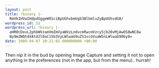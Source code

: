 ```yaml
---
layout: post
title: !binary |-
  RmVkIHVwIHdpdGggeW91ciBpUGhvbmUgb3BlbmluZyBpUGhvdG8/
wordpress_id: 53
wordpress_url: !binary |-
  aHR0cDovL2phbWVzamVmZmVyaWVzLndvcmRwcmVzcy5jb20vMjAwOS8wNC8w
  Ny9mZWQtdXAtd2l0aC15b3VyLWlwaG9uZS1vcGVuaW5nLWlwaG90by8=
date: 2009-04-07 20:21:02.000000000 +00:00
---
```

Then nip it in the bud by opening Image Capture and setting it not to open anything in the preferences (not in the app, but from the menu).. hurrah!
